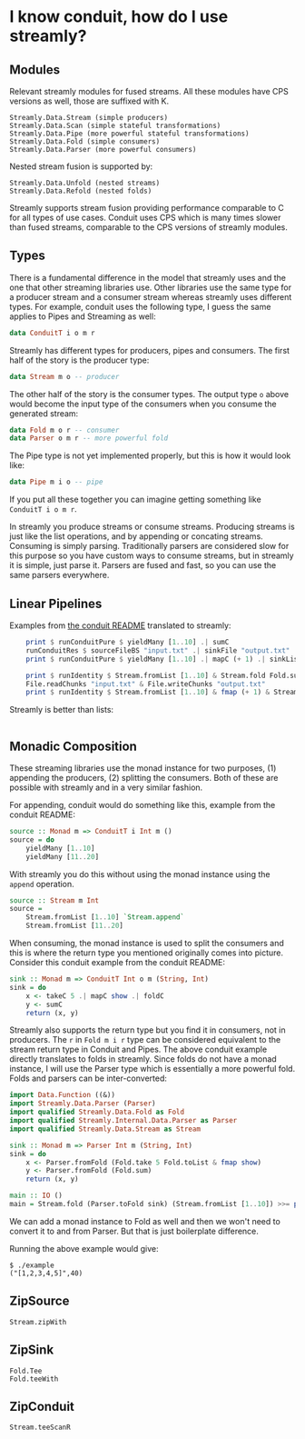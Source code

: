 # I know conduit, how do I use streamly?

## Modules

Relevant streamly modules for fused streams.  All these modules have CPS
versions as well, those are suffixed with K.

```
Streamly.Data.Stream (simple producers)
Streamly.Data.Scan (simple stateful transformations)
Streamly.Data.Pipe (more powerful stateful transformations)
Streamly.Data.Fold (simple consumers)
Streamly.Data.Parser (more powerful consumers)
```

Nested stream fusion is supported by:

```
Streamly.Data.Unfold (nested streams)
Streamly.Data.Refold (nested folds)
```

Streamly supports stream fusion providing performance comparable to C for all
types of use cases. Conduit uses CPS which is many times slower than fused
streams, comparable to the CPS versions of streamly modules.

## Types

There is a fundamental difference in the model that streamly uses and
the one that other streaming libraries use. Other libraries use the same
type for a producer stream and a consumer stream whereas streamly uses
different types. For example, conduit uses the following type, I guess
the same applies to Pipes and Streaming as well:

```haskell
data ConduitT i o m r
```

Streamly has different types for producers, pipes and consumers. The
first half of the story is the producer type:

```haskell
data Stream m o -- producer
```

The other half of the story is the consumer types. The output type `o`
above would become the input type of the consumers when you consume the
generated stream:

```haskell
data Fold m o r -- consumer
data Parser o m r -- more powerful fold
```

The Pipe type is not yet implemented properly, but this is how it would
look like:

```haskell
data Pipe m i o -- pipe
```

If you put all these together you can imagine getting something like
`ConduitT i o m r`.

In streamly you produce streams or consume streams. Producing streams
is just like the list operations, and by appending or concating
streams. Consuming is simply parsing. Traditionally parsers are
considered slow for this purpose so you have custom ways to consume
streams, but in streamly it is simple, just parse it. Parsers are fused
and fast, so you can use the same parsers everywhere.

## Linear Pipelines

Examples from [the conduit README](https://github.com/snoyberg/conduit/)
translated to streamly:

```haskell
    print $ runConduitPure $ yieldMany [1..10] .| sumC
    runConduitRes $ sourceFileBS "input.txt" .| sinkFile "output.txt"
    print $ runConduitPure $ yieldMany [1..10] .| mapC (+ 1) .| sinkList
```

```haskell
    print $ runIdentity $ Stream.fromList [1..10] & Stream.fold Fold.sum
    File.readChunks "input.txt" & File.writeChunks "output.txt"
    print $ runIdentity $ Stream.fromList [1..10] & fmap (+ 1) & Stream.toList
```

Streamly is better than lists:

```haskell
```

## Monadic Composition

These streaming libraries use the monad instance for two purposes, (1)
appending the producers, (2) splitting the consumers. Both of these are
possible with streamly and in a very similar fashion.

For appending, conduit would do something like this, example from the
conduit README:

```haskell
source :: Monad m => ConduitT i Int m ()
source = do
    yieldMany [1..10]
    yieldMany [11..20]
```

With streamly you do this without using the monad instance using the
`append` operation.

```haskell
source :: Stream m Int
source = 
    Stream.fromList [1..10] `Stream.append`
    Stream.fromList [11..20]
```

When consuming, the monad instance is used to split the consumers and
this is where the return type you mentioned originally comes into
picture. Consider this conduit example from the conduit README:

```haskell
sink :: Monad m => ConduitT Int o m (String, Int)
sink = do
    x <- takeC 5 .| mapC show .| foldC
    y <- sumC
    return (x, y)
```

Streamly also supports the return type but you find it in consumers, not
in producers. The `r` in `Fold m i r` type can be considered equivalent
to the stream return type in Conduit and Pipes. The above conduit
example directly translates to folds in streamly. Since folds do not
have a monad instance, I will use the Parser type which is essentially a
more powerful fold. Folds and parsers can be inter-converted:

```haskell
import Data.Function ((&))
import Streamly.Data.Parser (Parser)
import qualified Streamly.Data.Fold as Fold
import qualified Streamly.Internal.Data.Parser as Parser
import qualified Streamly.Data.Stream as Stream

sink :: Monad m => Parser Int m (String, Int)
sink = do
    x <- Parser.fromFold (Fold.take 5 Fold.toList & fmap show)
    y <- Parser.fromFold (Fold.sum)
    return (x, y)

main :: IO ()
main = Stream.fold (Parser.toFold sink) (Stream.fromList [1..10]) >>= print
```

We can add a monad instance to Fold as well and then we won't need to
convert it to and from Parser. But that is just boilerplate difference.

Running the above example would give:

```
$ ./example
("[1,2,3,4,5]",40)
```

## ZipSource

```
Stream.zipWith
```

## ZipSink

```
Fold.Tee
Fold.teeWith
```

## ZipConduit

```
Stream.teeScanR
```
